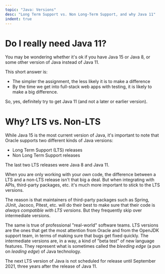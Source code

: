 ```yaml
---
topic: "Java: Versions"
desc: "Long Term Support vs. Non Long-Term Support, and why Java 11"
indent: true
---
```


# Do I really need Java 11?  

You may be wondering whether it's ok if you have Java 15 or Java 8, or some other version of Java instead of Java 11.    

This short answer is: 
* The simpler the assignment, the less likely it is to make a difference
* By the time we get into full-stack web apps with testing, it is likely to make a big difference.

So, yes, definitely try to get Java 11 (and not a later or earlier version).

# Why?  LTS vs. Non-LTS

While Java 15 is the most current version of Java, it's important to 
note that Oracle supports two different kinds of Java versions:
* Long Term Support (LTS) releases
* Non Long Term Support releases

The last two LTS releases were Java 8 and Java 11.   

When you are only working with your *own* code, the difference between a LTS and a non-LTS release isn't that big a deal. 
But when integrating with APIs, third-party packages, etc. it's much more important to stick to the LTS versions.   

The reason is that maintainers of third-party packages such as Spring, JUnit, Jacoco, Pitest, etc. will do their best to make sure that their code is
*always compatible with LTS versions*.  But they frequently skip over intermediate versions.

The same is true of professional "real-world" software teams.  LTS versions are the ones that get the most attention from Oracle and from the OpenJDK support team, in terms of
making sure that bugs get fixed quickly.   The intermediate versions are, in a way, a kind of "beta test" of new language features.  They represent what is sometimes called
the *bleeding edge* (a pun on *leading edge*) of Java technology.

The next LTS version of Java is not scheduled for release until September 2021, three years after the release of Java 11.

